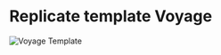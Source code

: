 # Replicate template Voyage

![Voyage Template]('https://github.com/felipeurbansk/training_frontend_01.git')

